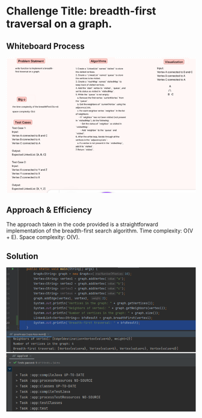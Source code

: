 # Challenge Title:  breadth-first traversal on a graph.
<!-- Description of the challenge -->
## Whiteboard Process
<!-- Embedded whiteboard image -->
![](cc36.PNG)
## Approach & Efficiency
<!-- What approach did you take? Why? What is the Big O space/time for this approach? -->
The approach taken in the code provided is a straightforward implementation of the breadth-first search algorithm.
Time complexity: O(V + E).
Space complexity: O(V).
## Solution
<!-- Show how to run your code, and examples of it in action -->
![](cc36b.PNG)
![](cc36a.PNG)